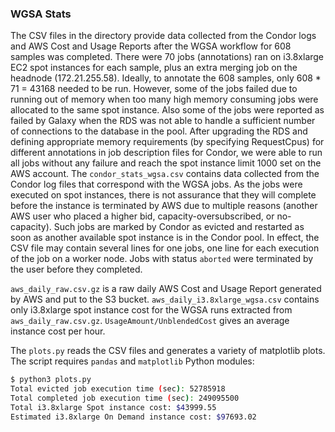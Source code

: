 ### WGSA Stats

The CSV files in the directory provide data collected from the Condor logs and AWS Cost and Usage Reports after the WGSA workflow for 608 samples was completed. There were 70 jobs (annotations) ran on i3.8xlarge EC2 spot instances for each sample, plus an extra merging job on the headnode (172.21.255.58). Ideally, to annotate the 608 samples, only 608 * 71 = 43168 needed to be run. However, some of the jobs failed due to running out of memory when too many high memory consuming jobs were allocated to the same spot instance. Also some of the jobs were reported as failed by Galaxy when the RDS was not able to handle a sufficient number of connections to the database in the pool. After upgrading the RDS and defining appropriate memory requirements (by specifying RequestCpus) for different annotations in job description files for Condor, we were able to run all jobs without any failure and reach the spot instance limit 1000 set on the AWS account. The ``condor_stats_wgsa.csv`` contains data collected from the Condor log files that correspond with the WGSA jobs. As the jobs were executed on spot instances, there is not assurance that they will complete before the instance is terminated by AWS due to multiple reasons (another AWS user who placed a higher bid, capacity-oversubscribed, or no-capacity). Such jobs are marked by Condor as evicted and restarted as soon as another available spot instance is in the Condor pool. In effect, the CSV file may contain several lines for one jobs, one line for each execution of the job on a worker node. Jobs with status ``aborted`` were terminated by the user before they completed.

``aws_daily_raw.csv.gz`` is a raw daily AWS Cost and Usage Report generated by AWS and put to the S3 bucket. ``aws_daily_i3.8xlarge_wgsa.csv`` contains only i3.8xlarge spot instance cost for the WGSA runs extracted from ``aws_daily_raw.csv.gz``. ``UsageAmount/UnblendedCost`` gives an average instance cost per hour.

The ``plots.py`` reads the CSV files and generates a variety of matplotlib plots. The script requires ``pandas`` and ``matplotlib`` Python modules:

```sh
$ python3 plots.py
Total evicted job execution time (sec): 52785918
Total completed job execution time (sec): 249095500
Total i3.8xlarge Spot instance cost: $43999.55
Estimated i3.8xlarge On Demand instance cost: $97693.02
```
